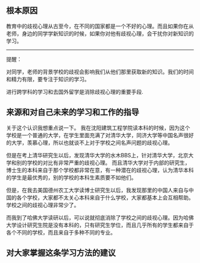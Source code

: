 ## 根本原因

教育中的歧视心理从古至今，在不同的国家都是一个不好的心理。而且如果你在从老师，身边的同学学新知识的时候，如果你对他有歧视心理，会干扰你对新知识的学习。

------------
提醒：

对同学，老师的背景学校的歧视会影响我们从他们那里获取新的知识。我们的时间和精力有限，要专注于知识的学习。

进行跨学科的学习和去国外留学是消除歧视心理的重要手段.


## 来源和对自己未来的学习和工作的指导

关于这个认识我想重点说一下。
我在沈阳建筑工程学院读本科的时候，因为这个学校是一个普通的大学，在学生里面充满了对清华大学，同济大学等中国名声很好的大学，羡慕心理，所以也就谈不上对于学校之间名声问题的歧视心理。

但是在考上清华研究生以后，发现清华大学的水木BBS上，针对清华大学，北京大学和别的学校的对比有非常严重的歧视心理。
而且清华大学对于内部的研究生，博士生的本科来自于那个学校都非常在意，有一种潜在的歧视心理，认为清华本科的学生是最优秀的，别的学校的本科生素质要不如他们。

但是，在我去美国德州农工大学读博士研究生以后，我发现那里的中国人来自与中国的各个学校，大家都不太关心本科来自于什么学校，大家都基本上会互相帮助。学校之间的歧视心理非常少了。

而我到了哈佛大学读研以后，可以说就彻底消除了学校之间的歧视心理。因为哈佛大学设计研究生院是没有本科的，只有研究生学位，而且几乎所有的学生都来自于各个不同的学校，而且来自于多种不同的专业。

## 对大家掌握这条学习方法的建议